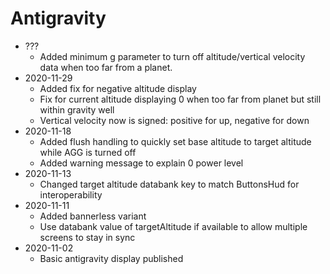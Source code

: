 # Antigravity

* ???
  * Added minimum g parameter to turn off altitude/vertical velocity data when too far from a planet.
* 2020-11-29
  * Added fix for negative altitude display
  * Fix for current altitude displaying 0 when too far from planet but still within gravity well
  * Vertical velocity now is signed: positive for up, negative for down
* 2020-11-18
  * Added flush handling to quickly set base altitude to target altitude while AGG is turned off
  * Added warning message to explain 0 power level
* 2020-11-13
  * Changed target altitude databank key to match ButtonsHud for interoperability
* 2020-11-11
  * Added bannerless variant
  * Use databank value of targetAltitude if available to allow multiple screens to stay in sync
* 2020-11-02
  * Basic antigravity display published
